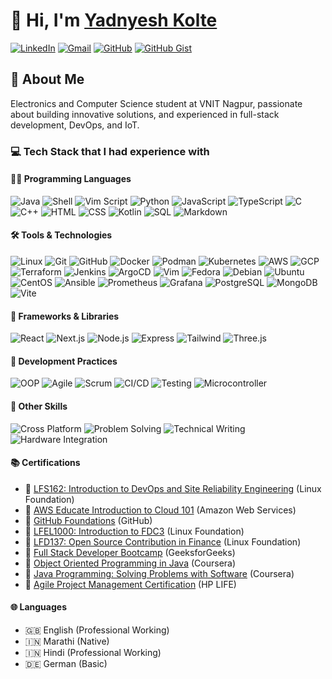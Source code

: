 # 👋 Hi, I'm [Yadnyesh Kolte](https://yadnyeshkolte.github.io/)

[![LinkedIn](https://img.shields.io/badge/LinkedIn-0077B5?style=for-the-badge&logo=linkedin&logoColor=white)](https://www.linkedin.com/in/yadnyesh-kolte/)
[![Gmail](https://img.shields.io/badge/Gmail-D14836?style=for-the-badge&logo=gmail&logoColor=white)](mailto:yadnyeshkolte@gmail.com)
[![GitHub](https://img.shields.io/badge/GitHub-100000?style=for-the-badge&logo=github&logoColor=white)](https://github.com/yadnyeshkolte?tab=repositories)
[![GitHub Gist](https://img.shields.io/badge/Gist-100000?style=for-the-badge&logo=github&logoColor=white)](https://gist.github.com/yadnyeshkolte)

## 🚀 About Me
Electronics and Computer Science student at VNIT Nagpur, passionate about building innovative solutions, and experienced in full-stack development, DevOps, and IoT.

### 💻 Tech Stack that I had experience with

#### 👨‍💻 Programming Languages
![Java](https://custom-icon-badges.herokuapp.com/badge/-Java-000?&logo=Java-lang)
![Shell](https://img.shields.io/badge/-Shell-000?&logo=GNOMETerminal)
![Vim Script](https://img.shields.io/badge/-Vim%20Script-000?&logo=vim&logoColor=green)
![Python](https://img.shields.io/badge/-Python-000?&logo=Python)
![JavaScript](https://img.shields.io/badge/-JavaScript-000?&logo=JavaScript)
![TypeScript](https://img.shields.io/badge/-TypeScript-000?&logo=TypeScript)
![C](https://img.shields.io/badge/-C-000?&logo=c)
![C++](https://img.shields.io/badge/-C++-000?&logo=cplusplus)
![HTML](https://img.shields.io/badge/-HTML-000?&logo=HTML5)
![CSS](https://img.shields.io/badge/-CSS-000?&logo=CSS3)
![Kotlin](https://img.shields.io/badge/-Kotlin-000?&logo=Kotlin)
![SQL](https://img.shields.io/badge/-SQL-000?&logo=mysql)
![Markdown](https://img.shields.io/badge/-Markdown-000?&logo=Markdown)

#### 🛠 Tools & Technologies
![Linux](https://img.shields.io/badge/-Linux-000?&logo=Linux)
![Git](https://img.shields.io/badge/-Git-000?&logo=Git)
![GitHub](https://img.shields.io/badge/-GitHub-000?&logo=GitHub)
![Docker](https://img.shields.io/badge/-Docker-000?&logo=Docker)
![Podman](https://img.shields.io/badge/-Podman-000?&logo=Podman)
![Kubernetes](https://img.shields.io/badge/-Kubernetes-000?&logo=Kubernetes)
![AWS](https://img.shields.io/badge/-AWS-000?&logo=amazonwebservices&logoColor=F90)
![GCP](https://img.shields.io/badge/-GCP-000?&logo=GoogleCloud)
![Terraform](https://img.shields.io/badge/-Terraform-000?&logo=Terraform&logoColor=blueviolet)
![Jenkins](https://img.shields.io/badge/-Jenkins-000?&logo=Jenkins)
![ArgoCD](https://img.shields.io/badge/-ArgoCD-000?&logo=Argo)
![Vim](https://img.shields.io/badge/-Vim-000?&logo=Vim&logoColor=green)
![Fedora](https://img.shields.io/badge/-Fedora-000?&logo=Fedora)
![Debian](https://img.shields.io/badge/-Debian-000?&logo=Debian&logoColor=red)
![Ubuntu](https://img.shields.io/badge/-Ubuntu-000?&logo=Ubuntu)
![CentOS](https://img.shields.io/badge/-CentOS-000?&logo=CentOS&logoColor=green)
![Ansible](https://img.shields.io/badge/-Ansible-000?&logo=Ansible&logoColor=red)
![Prometheus](https://img.shields.io/badge/-Prometheus-000?&logo=Prometheus)
![Grafana](https://img.shields.io/badge/-Grafana-000?&logo=Grafana)
![PostgreSQL](https://img.shields.io/badge/-PostgreSQL-000?&logo=PostgreSQL)
![MongoDB](https://img.shields.io/badge/-MongoDB-000?&logo=MongoDB)
![Vite](https://img.shields.io/badge/-Vite-000?&logo=Vite)

#### 🚀 Frameworks & Libraries
![React](https://img.shields.io/badge/-React-000?&logo=React)
![Next.js](https://img.shields.io/badge/-Next.js-000?&logo=Next.js)
![Node.js](https://img.shields.io/badge/-Node.js-000?&logo=node.js)
![Express](https://img.shields.io/badge/-Express-000?&logo=express)
![Tailwind](https://img.shields.io/badge/-Tailwind-000?&logo=tailwindcss)
![Three.js](https://img.shields.io/badge/-Three.js-000?&logo=three.js)

#### 🔄 Development Practices
![OOP](https://img.shields.io/badge/-OOP-000?&logo=java)
![Agile](https://img.shields.io/badge/-Agile-000?&logo=agile)
![Scrum](https://img.shields.io/badge/-Scrum-000?&logo=scrumalliance)
![CI/CD](https://img.shields.io/badge/-CI%2FCD-000?&logo=github-actions)
![Testing](https://img.shields.io/badge/-Testing-000?&logo=testing-library)
![Microcontroller](https://img.shields.io/badge/-Microcontroller-000?&logo=arduino)

#### 🎯 Other Skills
![Cross Platform](https://img.shields.io/badge/-Cross%20Platform-000?&logo=kotlin)
![Problem Solving](https://img.shields.io/badge/-Problem%20Solving-000?&logo=leetcode)
![Technical Writing](https://img.shields.io/badge/-Technical%20Writing-000?&logo=markdown)
![Hardware Integration](https://img.shields.io/badge/-Hardware%20Integration-000?&logo=arduino)

#### 📚 Certifications
- 🏅 [LFS162: Introduction to DevOps and Site Reliability Engineering](https://www.credly.com/badges/fad34ca8-37f8-409f-bb60-9c0474ffb786/public_url) (Linux Foundation)
- 🏅 [AWS Educate Introduction to Cloud 101](https://www.credly.com/badges/da4ecf7b-25c5-4878-bd94-a50b36f7d3bd/public_url) (Amazon Web Services)
- 🏅 [GitHub Foundations](https://www.credly.com/badges/8e239a24-342f-4d8d-a90c-837ca3dd4b0d/public_url) (GitHub)
- 🏅 [LFEL1000: Introduction to FDC3](https://www.credly.com/badges/dfdeed2b-fe7c-4bfd-a773-ec1f0f815e39) (Linux Foundation)
- 🏅 [LFD137: Open Source Contribution in Finance](https://www.credly.com/badges/dd95d3b8-5a00-492f-a59d-d4035fc0bd3b) (Linux Foundation)
- 🏅 [Full Stack Developer Bootcamp](https://media.geeksforgeeks.org/courses/certificates/f2edf9d428dc9c3c208bc8ed7c7beb37.pdf) (GeeksforGeeks)
- 🏅 [Object Oriented Programming in Java](https://www.coursera.org/account/accomplishments/specialization/VVN2NYUD9MZG) (Coursera)
- 🏅 [Java Programming: Solving Problems with Software](https://www.coursera.org/account/accomplishments/verify/P3QWS7GBVVRJ) (Coursera)
- 🏅 [Agile Project Management Certification](https://drive.google.com/file/d/1s49XqG9UwxHNoX1_JcbIWP7VzmmcTa4t/view) (HP LIFE)

#### 🌐 Languages
- 🇬🇧 English (Professional Working)
- 🇮🇳 Marathi (Native)
- 🇮🇳 Hindi (Professional Working)
- 🇩🇪 German (Basic)
